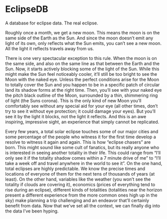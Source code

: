 # EclipseDB
A database for eclipse data. The real eclipse.

Roughly once a month, we get a new moon. This means the moon is on the same side of the Earth as the Sun. And since the moon doesn’t emit any light of its own, only reflects what the Sun emits, you can’t see a new moon. All the light it reflects travels away from us.

There is one very spectacular exception to this rule. When the moon is on the same side, and also on the same line as that between the Earth and the Sun. Now, it starts actively blocking some of the light of the Sun. While this might make the Sun feel noticeably cooler, it’ll still be too bright to see the Moon with the naked eye. Unless the perfect conditions arise for the Moon to totally cover the Sun and you happen to be in a specific patch of circular land its shadow forms at the right time. Then, you’ll see with your naked eye the pitch black outline of the Moon, surrounded by a thin, shimmering ring of light (the Suns corona). This is the only kind of new Moon you’ll comfortably see without any special aid for your eye (all other times, don’t try to see it without eye protection; it could damage your eyes). But you’ll see it by the light it blocks, not the light it reflects. And this is an awe inspiring, impressive sight, an experience that simply cannot be replicated.

Every few years, a total solar eclipse touches some of our major cities and some percentage of the people who witness it for the first time develop a resolve to witness it again and again. This is how “eclipse chasers” are born. This might sound like some cult of fanatics, but its really anyone who is interested in seeing another totality in their life. This could range from “I’ll only see it if the totality shadow comes within a 7 minute drive of me” to “I’ll take a week off and travel anywhere in the world to see it”. On the one hand, total eclipses are highly predictable. We know the precise times and locations of everyone of them for the next tens of thousands of years (at least). On the other hand, variables like the weather (you won’t see the totality if clouds are covering it), economics (prices of everything tend to rise during an eclipse), different kinds of totalities (totalities near the horizon present a different experience from the more common ones high up in the sky) make planning a trip challenging and an endeavor that’ll certainly benefit from data. Now that we’ve set all the context, we can finally dig into the data I’ve been hyping.
